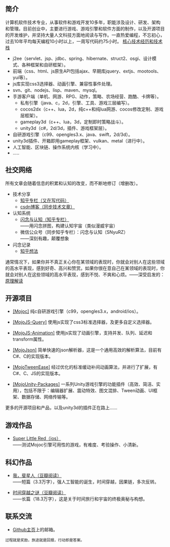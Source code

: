 ## 简介

计算机软件技术专业，从事软件和游戏开发10多年，职能涉及设计、研发、架构和管理。目前创业中，主要进行游戏、游戏引擎和软件方面的制作，以及开源项目的开发维护，并坚持大量人文科技方面地阅读与写作。一直热爱编程，不忘初心，过去10年平均每天编程10小时以上，一周写代码约75小时。
<a href="javascript:void(showOrHideEl('#简介+p+ul'))" class="read-more">核心技术经历和技术栈</a>

* j2ee（servlet、jsp、jdbc、spring、hibernate、struct2、osgi、设计模式、各种框架和自研框架）。
* 前端（css、html、js原生API包括ajax、早期库jquery、extjs、mootools、yui等）。
* js库实现css3选择器、动画引擎、兼容性事件处理。
* svn、git、nodejs、lisp、maven、mysql。
* 手游客户端（单机、网游、RPG、动作，策略、农场经营、跑酷、卡牌等）。
  * 私有引擎（java、c，2d，引擎、工具、游戏三层编写）。
  * cocos2dx（c++、lua，2d，纯c++和纯lua网游、cocos修改定制、游戏层框架）。
  * gameplay3d（c++、lua，3d，定制即时策略战斗）。
  * unity3d（c#，2d/3d，插件、游戏框架层）。
* 自研游戏引擎（c99、opengles3.x、java、swift，2d/3d）。
* unity3d插件、开箱即用gameplay框架、vulkan、metal（进行中）。
* 人工智能、区块链、操作系统内核（学习中）。
* .....

## 社交网络

所有文章会随着信息的积累和认知的改变，而不断地修订（增删改）。

* 技术分享
  * [知乎专栏（又在写代码）](https://zhuanlan.zhihu.com/p/52864752)
  * [csdn博客（同步技术文章）](https://scottcgi.blog.csdn.net)
* 认知系统
  * [闪念与认知（知乎专栏）](https://zhuanlan.zhihu.com/p/52957523)  
    ——用闪念拼图，构建认知宇宙（类似漫威宇宙）
  * 微信公众号（同步知乎专栏）：闪念与认知（SNyuRZ）    
    ——深刻有趣，颠覆想象
* 闪念记录
  * [知乎想法](https://www.zhihu.com/people/scott.cgi/pins)
  
通常情况下，如果你并不真正关心你在某领域的表现时，你就会对别人在这些领域的高水平表现，感到好奇、高兴和赞赏。如果你很在意自己在某领域的表现时，你就会对别人在这些领域的高水平表现，感到不悦、不爽和心烦。——深受启发的：[原理解读](https://zhuanlan.zhihu.com/p/31392093)

## 开源项目 

* [[Mojoc]](https://github.com/scottcgi/Mojoc) 纯c自研游戏引擎（c99，opengles3.x，android/ios）。

* [[MojoJS-Query]](https://github.com/scottcgi/MojoJS-Query) 使用js实现了css3标准选择器，及更多自定义选择器。

* [[MojoJS-Animation]](https://github.com/scottcgi/MojoJS-Animation) 使用js实现了动画引擎，支持并发、队列、延迟和transform属性。

* [[MojoJson]](https://github.com/scottcgi/MojoJson) 简单快速的json解析器，这是一个通用高效的解析算法，目前有C#、C的实现版本。

* [[MojoTweenEase]](https://github.com/scottcgi/MojoTweenEase) 经过优化的标准缓动补间动画算法，并进行了扩展，有C#、C、JS的实现版本。

* [[MojoUnity-Packages]](https://github.com/scottcgi/MojoUnity-Packages) 一系列Unity游戏引擎的功能插件（高效、简洁、实用），包括不限于：编辑器扩展、震动特效、图文混排、Tween动画、UI框架、数据存储、网络传输等。


更多的开源项目和产品，以及unity3d的插件正在路上……

## 游戏作品

* [Super Little Red（ios）](https://github.com/scottcgi/Mojoc/blob/master/Samples/Apk/SuperLittleRed-2.2.0.apk?raw=true)  
——测试Mojoc引擎可用性的游戏，有难度、考验操作、小清新。

## 科幻作品

* [我，斐星人（豆瓣阅读）](https://read.douban.com/ebook/36434451)  
——短篇（3.3万字），强人工智能的诞生，时间穿越，因果链，多次反转。

* [时间穿越之谜（豆瓣阅读）](https://read.douban.com/ebook/59618944)  
——长篇（18.3万字），这是关于时间旅行和宇宙的终极奥秘与构想。

## 联系交流

* [Github主页](https://github.com/scottcgi)上的邮箱。

```
过程就是奖励，旅途就是回报，行动即是答案。
```
